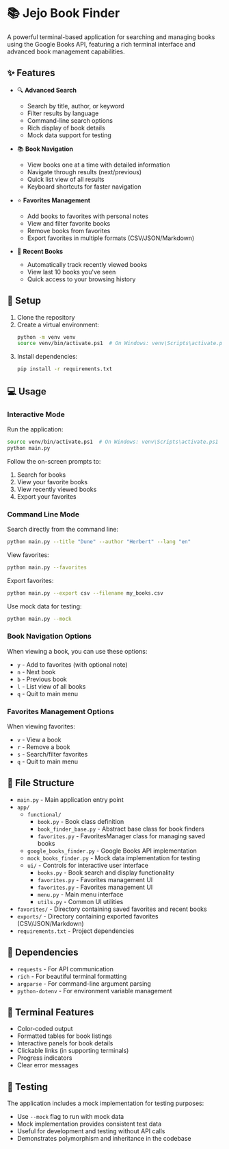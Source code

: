 # 📚 Jejo Book Finder

A powerful terminal-based application for searching and managing books using the Google Books API, featuring a rich terminal interface and advanced book management capabilities.

## ✨ Features

- 🔍 **Advanced Search**
  - Search by title, author, or keyword
  - Filter results by language
  - Command-line search options
  - Rich display of book details
  - Mock data support for testing

- 📚 **Book Navigation**
  - View books one at a time with detailed information
  - Navigate through results (next/previous)
  - Quick list view of all results
  - Keyboard shortcuts for faster navigation

- ⭐ **Favorites Management**
  - Add books to favorites with personal notes
  - View and filter favorite books
  - Remove books from favorites
  - Export favorites in multiple formats (CSV/JSON/Markdown)

- 📝 **Recent Books**
  - Automatically track recently viewed books
  - View last 10 books you've seen
  - Quick access to your browsing history

## 🚀 Setup

1. Clone the repository
2. Create a virtual environment:
   ```bash
   python -m venv venv
   source venv/bin/activate.ps1  # On Windows: venv\Scripts\activate.ps1
   ```
3. Install dependencies:
   ```bash
   pip install -r requirements.txt
   ```

## 💻 Usage

### Interactive Mode
Run the application:
```bash
source venv/bin/activate.ps1  # On Windows: venv\Scripts\activate.ps1
python main.py
```

Follow the on-screen prompts to:
1. Search for books
2. View your favorite books
3. View recently viewed books
4. Export your favorites

### Command Line Mode
Search directly from the command line:
```bash
python main.py --title "Dune" --author "Herbert" --lang "en"
```

View favorites:
```bash
python main.py --favorites
```

Export favorites:
```bash
python main.py --export csv --filename my_books.csv
```

Use mock data for testing:
```bash
python main.py --mock
```

### Book Navigation Options
When viewing a book, you can use these options:
- `y` - Add to favorites (with optional note)
- `n` - Next book
- `b` - Previous book
- `l` - List view of all books
- `q` - Quit to main menu

### Favorites Management Options
When viewing favorites:
- `v` - View a book
- `r` - Remove a book
- `s` - Search/filter favorites
- `q` - Quit to main menu

## 📁 File Structure

- `main.py` - Main application entry point
- `app/`
  - `functional/`
    - `book.py` - Book class definition
    - `book_finder_base.py` - Abstract base class for book finders
    - `favorites.py` - FavoritesManager class for managing saved books
  - `google_books_finder.py` - Google Books API implementation
  - `mock_books_finder.py` - Mock data implementation for testing
  - `ui/` - Controls for interactive user interface
    - `books.py` - Book search and display functionality
    - `favorites.py` - Favorites management UI
    - `favorites.py` - Favorites management UI
    - `menu.py` - Main menu interface
    - `utils.py` - Common UI utilities
- `favorites/` - Directory containing saved favorites and recent books
- `exports/` - Directory containing exported favorites (CSV/JSON/Markdown)
- `requirements.txt` - Project dependencies

## 🔧 Dependencies

- `requests` - For API communication
- `rich` - For beautiful terminal formatting
- `argparse` - For command-line argument parsing
- `python-dotenv` - For environment variable management

## 🎨 Terminal Features

- Color-coded output
- Formatted tables for book listings
- Interactive panels for book details
- Clickable links (in supporting terminals)
- Progress indicators
- Clear error messages

## 🧪 Testing

The application includes a mock implementation for testing purposes:
- Use `--mock` flag to run with mock data
- Mock implementation provides consistent test data
- Useful for development and testing without API calls
- Demonstrates polymorphism and inheritance in the codebase 